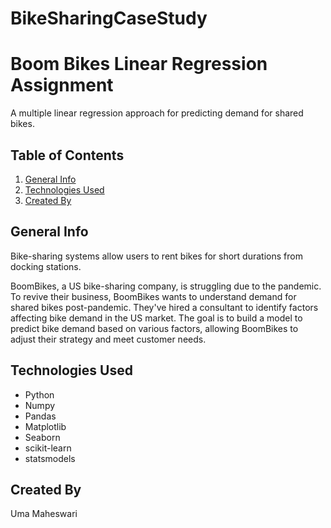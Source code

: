 # BikeSharingCaseStudy

# Boom Bikes Linear Regression Assignment

A multiple linear regression approach for predicting demand for shared bikes.

## Table of Contents
1. [General Info](#general-info)
2. [Technologies Used](#technologies-used)
3. [Created By](#created-by)

## General Info

Bike-sharing systems allow users to rent bikes for short durations from docking stations.

BoomBikes, a US bike-sharing company, is struggling due to the pandemic. To revive their business, BoomBikes wants to understand demand for shared bikes post-pandemic. They've hired a consultant to identify factors affecting bike demand in the US market. The goal is to build a model to predict bike demand based on various factors, allowing BoomBikes to adjust their strategy and meet customer needs.

## Technologies Used

- Python
- Numpy
- Pandas
- Matplotlib
- Seaborn
- scikit-learn
- statsmodels

## Created By

Uma Maheswari
